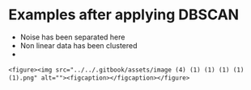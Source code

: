 # Examples after applying DBSCAN

* Noise has been separated here
* Non linear data has been clustered
*

    <figure><img src="../../.gitbook/assets/image (4) (1) (1) (1) (1) (1).png" alt=""><figcaption></figcaption></figure>
